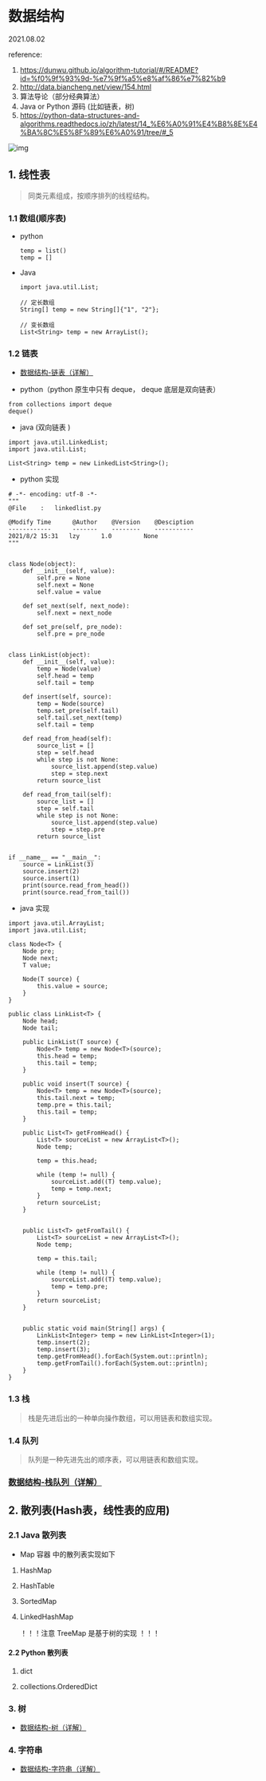 # 数据结构

2021.08.02

reference:

1. https://dunwu.github.io/algorithm-tutorial/#/README?id=%f0%9f%93%9d-%e7%9f%a5%e8%af%86%e7%82%b9
2. http://data.biancheng.net/view/154.html
3. 算法导论（部分经典算法）
4. Java or Python 源码 (比如链表，树)
5. https://python-data-structures-and-algorithms.readthedocs.io/zh/latest/14_%E6%A0%91%E4%B8%8E%E4%BA%8C%E5%8F%89%E6%A0%91/tree/#_5

![img](https://raw.githubusercontent.com/dunwu/images/dev/snap/20200605164316.png)



## 1. 线性表

> 同类元素组成，按顺序排列的线程结构。

### 1.1 数组(顺序表)

- python

  ```
  temp = list()
  temp = []
  ```

- Java

  ```
  import java.util.List;
  
  // 定长数组
  String[] temp = new String[]{"1", "2"};
  
  // 变长数组
  List<String> temp = new ArrayList();
  ```

  

### 1.2 链表
- [ 数据结构-链表（详解） ](https://github.com/Whojohn/learn/blob/master/algorithm/docs/datastructure/linklist.md)

- python（python 原生中只有 deque， deque 底层是双向链表）

```
from collections import deque
deque()
```

- java (双向链表 )

```
import java.util.LinkedList;
import java.util.List;

List<String> temp = new LinkedList<String>();
```

- python 实现

```
# -*- encoding: utf-8 -*-
"""
@File    :   linkedlist.py    

@Modify Time      @Author    @Version    @Desciption
------------      -------    --------    -----------
2021/8/2 15:31   lzy      1.0         None
"""


class Node(object):
    def __init__(self, value):
        self.pre = None
        self.next = None
        self.value = value

    def set_next(self, next_node):
        self.next = next_node

    def set_pre(self, pre_node):
        self.pre = pre_node


class LinkList(object):
    def __init__(self, value):
        temp = Node(value)
        self.head = temp
        self.tail = temp

    def insert(self, source):
        temp = Node(source)
        temp.set_pre(self.tail)
        self.tail.set_next(temp)
        self.tail = temp

    def read_from_head(self):
        source_list = []
        step = self.head
        while step is not None:
            source_list.append(step.value)
            step = step.next
        return source_list

    def read_from_tail(self):
        source_list = []
        step = self.tail
        while step is not None:
            source_list.append(step.value)
            step = step.pre
        return source_list


if __name__ == "__main__":
    source = LinkList(3)
    source.insert(2)
    source.insert(1)
    print(source.read_from_head())
    print(source.read_from_tail())

```

- java 实现

```
import java.util.ArrayList;
import java.util.List;

class Node<T> {
    Node pre;
    Node next;
    T value;

    Node(T source) {
        this.value = source;
    }
}

public class LinkList<T> {
    Node head;
    Node tail;

    public LinkList(T source) {
        Node<T> temp = new Node<T>(source);
        this.head = temp;
        this.tail = temp;
    }

    public void insert(T source) {
        Node<T> temp = new Node<T>(source);
        this.tail.next = temp;
        temp.pre = this.tail;
        this.tail = temp;
    }

    public List<T> getFromHead() {
        List<T> sourceList = new ArrayList<T>();
        Node temp;

        temp = this.head;

        while (temp != null) {
            sourceList.add((T) temp.value);
            temp = temp.next;
        }
        return sourceList;
    }


    public List<T> getFromTail() {
        List<T> sourceList = new ArrayList<T>();
        Node temp;

        temp = this.tail;

        while (temp != null) {
            sourceList.add((T) temp.value);
            temp = temp.pre;
        }
        return sourceList;
    }


    public static void main(String[] args) {
        LinkList<Integer> temp = new LinkList<Integer>(1);
        temp.insert(2);
        temp.insert(3);
        temp.getFromHead().forEach(System.out::println);
        temp.getFromTail().forEach(System.out::println);
    }
}

```

### 1.3 栈

> 栈是先进后出的一种单向操作数组，可以用链表和数组实现。

### 1.4 队列

> 队列是一种先进先出的顺序表，可以用链表和数组实现。

### [数据结构-栈队列（详解） ](https://github.com/Whojohn/learn/blob/master/algorithm/docs/datastructure/linklist.md)


## 2. 散列表(Hash表，线性表的应用)

### 2.1 Java 散列表

- Map 容器 中的散列表实现如下

1. HashMap

2. HashTable

3. SortedMap

4. LinkedHashMap

   ！！！注意 TreeMap 是基于树的实现 ！！！

#### 2.2 Python 散列表

1. dict

2. collections.OrderedDict


### 3. 树
- [ 数据结构-树（详解） ](https://github.com/Whojohn/learn/blob/master/algorithm/docs/datastructure/tree.md)



### 4. 字符串
- [ 数据结构-字符串（详解） ](https://github.com/Whojohn/learn/blob/master/algorithm/docs/datastructure/string.md)


